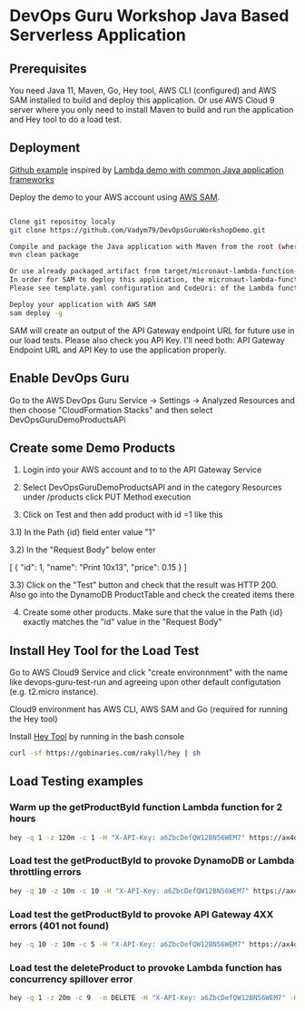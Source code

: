 # DevOps Guru Workshop Java Based Serverless Application

## Prerequisites

You need Java 11, Maven, Go, Hey tool, AWS CLI (configured) and AWS SAM installed to build and deploy this application.
Or use AWS Cloud 9 server where you only need to install Maven to build and run the application and Hey tool to do a load test.


## Deployment

[Github example](https://github.com/Vadym79/DevOpsGuruWorkshopDemo) inspired by [Lambda demo with common Java application frameworks](https://github.com/aws-samples/serverless-java-frameworks-samples)
 
Deploy the demo to your AWS account using [AWS SAM](https://aws.amazon.com/serverless/sam/).


```bash

Clone git repositoy localy
git clone https://github.com/Vadym79/DevOpsGuruWorkshopDemo.git

Compile and package the Java application with Maven from the root (where pom.xml is located) of the project
mvn clean package

Or use already packaged artifact from target/micronaut-lambda-function-1.0.0-SNAPSHOT.jar
In order for SAM to deploy this application, the micronaut-lambda-function-1.0.0-SNAPSHOT.jar should be placed in the subfolder called target.
Please see template.yaml configuration and CodeUri: of the Lambda function 

Deploy your application with AWS SAM
sam deploy -g
```
SAM will create an output of the API Gateway endpoint URL for future use in our load tests.
Please also check you API Key. I'll need both: API Gateway Endpoint URL and API Key to use the application properly.

## Enable DevOps Guru

Go to the AWS DevOps Guru Service -> Settings -> Analyzed Resources and then choose "CloudFormation Stacks"
and then select DevOpsGuruDemoProductsAPi  

## Create some Demo Products

1) Login into your AWS account and to to the API Gateway Service

2) Select DevOpsGuruDemoProductsAPI and in the category Resources under /products click PUT Method execution

3) Click on Test and then add product with id =1 like this

 3.1)  In the Path {id} field enter value "1"  

  3.2) In the "Request Body" below enter

[
    {
      "id": 1,
      "name": "Print 10x13",
      "price": 0.15
    }
]

 3.3) Click on the "Test" button and check that the result was HTTP 200. Also go into the DynamoDB ProductTable and check the created items there

4) Create some other products. Make sure that the value in the Path {id} exactly matches the "id" value in the "Request Body"

## Install Hey Tool for the Load Test

Go to AWS Cloud9 Service and click "create environnment" with the name like devops-guru-test-run 
and agreeing upon other default configutation (e.g. t2.micro instance).

Cloud9 environment has AWS CLI, AWS SAM and Go (required for running the Hey tool)

Install [Hey Tool](https://github.com/rakyll/hey) by running in the bash console

```bash
curl -sf https://gobinaries.com/rakyll/hey | sh
```

##  Load Testing examples

### Warm up the getProductById function Lambda function for 2 hours

```bash
hey -q 1 -z 120m -c 1 -H "X-API-Key: a6ZbcDefQW12BN56WEM7" https://ax4q0xu5ka.execute-api.eu-central-1.amazonaws.com/prod/products/1
```

### Load test the getProductById to provoke DynamoDB or Lambda throttling  errors 

```bash
hey -q 10 -z 10m -c 10 -H "X-API-Key: a6ZbcDefQW12BN56WEM7" https://ax4q0xu5ka.execute-api.eu-central-1.amazonaws.com/prod/products/1
```

### Load test the getProductById to provoke API Gateway 4XX errors (401 not found)

```bash
hey -q 10 -z 10m -c 5 -H "X-API-Key: a6ZbcDefQW12BN56WEM7" https://ax4q0xu5ka.execute-api.eu-central-1.amazonaws.com/prod/products/200
```


### Load test the deleteProduct to provoke Lambda function has concurrency spillover error

```bash
hey -q 1 -z 20m -c 9  -m DELETE -H "X-API-Key: a6ZbcDefQW12BN56WEM7" -H  "Content-Type: application/json;charset=utf-8" https://ax4q0xu5ka.execute-api.eu-central-1.amazonaws.com/prod/products/11
```



